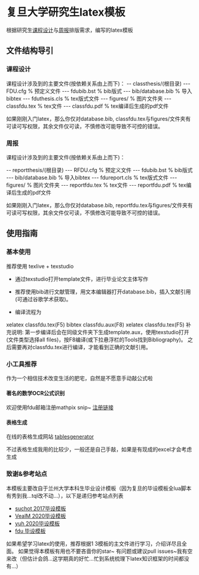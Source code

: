 # 复旦大学研究生latex模板

根据研究生[课程设计](classthesis/classfdu.pdf)与[周报](reportthesis/reportfdu.pdf)排版需求，编写的latex模板

## 文件结构导引

### 课程设计

课程设计涉及到的主要文件(按依赖关系由上而下)：
-- classthesis/(根目录)
--- FDU.cfg    % 预定义文件
--- fdubib.bst % bib版式
--- bib/database.bib % 导入bibtex
--- fduthesis.cls % tex版式文件
--- figures/ % 图片文件夹
--- classfdu.tex % tex文件
--- classfdu.pdf % tex编译后生成的pdf文件

如果刚刚入门latex，那么你仅对database.bib, classfdu.tex与figures/文件夹有可读可写权限，其余文件仅可读，不慎修改可能导致不可控的错误。

### 周报

课程设计涉及到的主要文件(按依赖关系由上而下)：

-- reportthesis/(根目录)
--- RFDU.cfg    % 预定义文件
--- fdubib.bst % bib版式
--- bib/database.bib % 导入bibtex
--- fdureport.cls % tex版式文件
--- figures/ % 图片文件夹
--- reportfdu.tex % tex文件
--- reportfdu.pdf % tex编译后生成的pdf文件

如果刚刚入门latex，那么你仅对database.bib, reportfdu.tex与figures/文件夹有可读可写权限，其余文件仅可读，不慎修改可能导致不可控的错误。

## 使用指南

### 基本使用

推荐使用 texlive + texstudio

- 通过texstudio打开template文件，进行毕业论文主体写作

- 推荐使用bib进行文献管理，用文本编辑器打开database.bib，插入文献引用(可通过谷歌学术获取)。

- 编译流程为

xelatex classfdu.tex(F5)
bibtex classfdu.aux(F8)
xelatex classfdu.tex(F5)
补充说明: 第一步编译后会在同级文件夹下生成template.aux，使用texstudio打开(文件类型选择all files)，按F8编译(或下拉悬浮栏的Tools找到Bibliography)。 之后需要再对classfdu.tex进行编译，才能看到正确的文献引用。

### 小工具推荐

作为一个相信技术改变生活的肥宅，自然是不愿意手动敲公式啦

#### 著名的数学OCR公式识别

欢迎使用fdu邮箱注册mathpix snip~
[注册链接](https://accounts.mathpix.com/signup?referral_code=PsQY22tjw3)

#### 表格生成

在线的表格生成网站
[tablesgenerator](https://www.tablesgenerator.com/)

不过表格生成我用的比较少，一般还是自己手敲，如果是有现成的excel才会考虑生成

### 致谢&参考站点

本模板主要改自于兰州大学本科生毕业设计模板（因为复旦的毕设模板全lua脚本有秀到我...tql改不动...），以下是递归参考站点列表

- [suchot 2017毕设模板](https://github.com/suchot/LZUThesis2017)
- [VealM 2020毕设模板](https://github.com/VealM/LZUthesis2020)
- [yuh 2020毕设模板](https://github.com/yuhlzu/LZUThesis2020)
- [fdu 毕设模板](https://github.com/stone-zeng/fduthesis)
  
如果希望学习latex的使用，推荐根据1 3模板的主文件进行学习，介绍详尽且全面。
如果觉得本模板有用也不要吝啬你的star~
有问题或建议pull issues~我有空来改（但估计会鸽...这学期真的好忙...忙到系统梳理下latex知识框架的时间都没有...）

